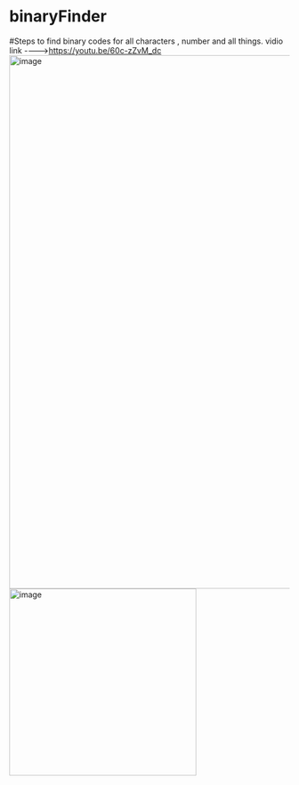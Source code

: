 # binaryFinder
#Steps to find binary codes for all characters , number and all things.
vidio link ---->https://youtu.be/60c-zZvM_dc
<img width="959" alt="image" src="https://github.com/user-attachments/assets/49e33358-a09f-4a92-bb03-c0888aeb6561" />
<img width="336" alt="image" src="https://github.com/user-attachments/assets/f227f330-e3a9-4ad1-829d-aca445623df0" />
